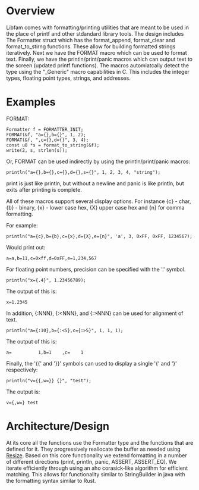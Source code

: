 # Overview

Libfam comes with formatting/printing utilities that are meant to be used in the place of printf and other stdandard library tools. The design includes The Formatter struct which has the format_append, format_clear and format_to_stirng functions. These allow for building formatted strings iteratively. Next we have the FORMAT macro which can be used to format text. Finally, we have the println/print/panic macros which can output text to the screen (updated printf functions). The macros automiatcally detect the type using the "_Generic" macro capabilities in C. This includes the integer types, floating point types, strings, and addresses.


# Examples

FORMAT:

```
Formatter f = FORMATTER_INIT;
FORMAT(&f, "a={},b={}", 1, 2);
FORMAT(&f, ",c={},d={}", 3, 4);
const u8 *s = format_to_string(&f);
write(2, s, strlen(s));
```

Or, FORMAT can be used indirectly by using the println/print/panic macros:

```
println("a={},b={},c={},d={},s={}", 1, 2, 3, 4, "string");
```

print is just like println, but without a newline and panic is like println, but exits after printing is complete.

All of these macros support several display options. For instance {c} - char, {b} - binary, {x} - lower case hex, {X} upper case hex and {n} for comma formatting.

For example:

```
println("a={c},b={b},c={x},d={X},e={n}", 'a', 3, 0xFF, 0xFF, 1234567);
```

Would print out:

```
a=a,b=11,c=0xff,d=0xFF,e=1,234,567
```

For floating point numbers, precision can be specified with the '.' symbol.

```
println("x={.4}", 1.23456789);
```

The output of this is:

```
x=1.2345
```

In addition, {:NNN}, {:<NNN}, and {:>NNN} can be used for alignment of text.
```
println("a={:10},b={:<5},c={:>5}", 1, 1, 1);
```

The output of this is:

```
a=          1,b=1    ,c=    1
```

Finally, the '{{' and '}}' symbols can used to display a single '{' and '}' respectively:

```
println("v={{,w=}} {}", "test");
```

The output is:

```
v={,w=} test
```

# Architecture/Design

At its core all the functions use the Formatter type and the functions that are defined for it. They progressively reallocate the buffer as needed using [Resize](https://myfamilyorg.github.io/libfam/alloc). Based on this core functionality we extend formatting in a number of different directions (print, println, panic, ASSERT, ASSERT_EQ). We iterate efficiently through using an aho corasick-like algorithm for efficient matching. This allows for functionality similar to StringBuilder in java with the formatting syntax similar to Rust.
